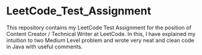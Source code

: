 # LeetCode_Test_Assignment
This repository contains my LeetCode Test Assignment for the position of Content Creator / Technical Writer at LeetCode. In this, I have explained my intuition to two Medium Level problem  and wrote  very neat and clean code in Java with useful comments.
